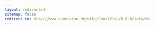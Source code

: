 ```yaml
---
layout: redirected
sitemap: false
redirect_to: http://www.cometvisu.de/wiki/CometVisu/0.8.0/info/de
---
```


